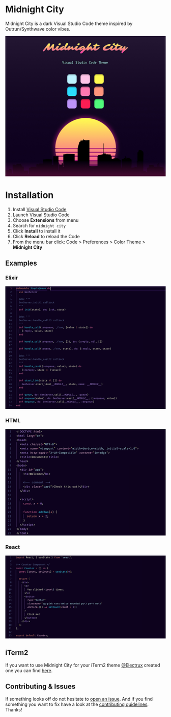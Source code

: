 # Midnight City

Midnight City is a dark Visual Studio Code theme inspired by Outrun/Synthwave color vibes.

![Splash Image](splash.jpg)

# Installation

1.  Install [Visual Studio Code](https://code.visualstudio.com/)
2.  Launch Visual Studio Code
3.  Choose **Extensions** from menu
4.  Search for `midnight city`
5.  Click **Install** to install it
6.  Click **Reload** to reload the Code
7.  From the menu bar click: Code > Preferences > Color Theme > **Midnight City**

## Examples

### Elixir
![Elixir](demo/elixir.png)

### HTML
![HTML](demo/html.png)

### React
![React](demo/react.png)

## iTerm2

If you want to use Midnight City for your iTerm2 theme [@Electrux](https://github.com/Electrux) created one you can find [here](https://github.com/Electrux/iterm2-midnight-city).

## Contributing & Issues

If something looks off do not hesitate to [open an issue](https://github.com/dillonchanis/theme-midnight-city/issues). And if you find something you want to fix have a look at the [contributing guidelines](https://github.com/dillonchanis/theme-midnight-city/blob/master/.github/CONTRIBUTING.md).  Thanks!
